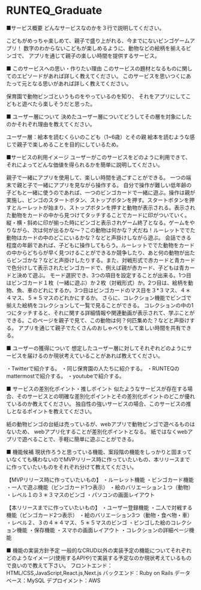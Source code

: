 # RUNTEQ_Graduate
■サービス概要 どんなサービスなのかを３行で説明してください。

こどもがめっちゃ楽しめて、親子で盛り上がれる、今までにないビンゴゲームアプリ！
数字のわからないこどもが楽しめるように、動物などの絵柄を揃えるビンゴで、
アプリを通じて親子の楽しい時間を提供するサービス。

■ このサービスへの思い・作りたい理由 このサービスの題材となるものに関してのエピソードがあれば詳しく教えてください。 このサービスを思いつくにあたって元となる思いがあれば詳しく教えてください。

保育園で動物ビンゴというものをやっているのを知り、
それをアプリにしてこどもと遊べたら楽しそうだと思った。

■ ユーザー層について 決めたユーザー層についてどうしてその層を対象にしたのかそれぞれ理由を教えてください。

ユーザー層：絵本を読むくらいのこども（1~6歳）とその親
絵本を読むような感じで親子で楽しめることを目的にしているため。

■サービスの利用イメージ ユーザーがこのサービスをどのように利用できて、それによってどんな価値を得られるかを簡単に説明してください。

親子で一緒にアプリを使用して、楽しい時間を過ごすことができる。
一つの端末で親と子で一緒にアプリを見ながら操作する。
自分で操作が難しい低年齢の子どもと一緒に使うのであれば、一つのビンゴカードで一緒に遊ぶ。操作は親が実施し、ビンゴのスタートボタン、ストップボタンを押す。スタートボタンを押すとルーレットが始まり、ストップボタンを押すと動物が表示される。表示された動物をカードの中から見つけてタッチすることでカードに印がついていく。縦・横・斜めに印が揃った時にビンゴと表示されゲーム終了となる。ゲームをやりながら、次は何が出るかな〜？この動物は何かな？犬だね！ルーレットででた動物はカードの中のどこにいるかな？などと声掛けしながら遊ぶ。
会話できる程度の年齢であれば、子どもに操作してもらう。ルーレットででた動物をカードの中からどちらが早く見つけることができるか競争したり、あと何の動物が出たらビンゴかな？などと声掛けしたりする。また、対戦形式で赤カードと青カードで色分けして表示されたビンゴカードで、例えば親が赤カード、子どもは青カードと決めて遊ぶ。
モード選択でき、3つの項目を設定することが出来る。1つ目はビンゴカード１枚（一緒に遊ぶ）か２枚（対戦形式）か。2つ目は、絵柄を動物、魚、車のどれにするか。3つ目はビンゴカードのマス目を３*３マス、４＊４マス、５＊５マスのどれかにするか。
さらに、コレクション機能でビンゴで揃えた絵柄をコレクションして一覧で見ることができる。
コレクションの中の1つにタッチすると、それに関する詳細情報や関連動画が表示されて、学ぶことができる。このページを親子で見て、この動物は何？何匹集めた？などと声掛けする。
アプリを通じて親子でたくさんのおしゃべりをして楽しい時間を共有できる。

■ ユーザーの獲得について 想定したユーザー層に対してそれぞれどのようにサービスを届けるのか現状考えていることがあれば教えてください。

・Twitterで紹介する。
・同じ保育園の人たちに紹介する。
・RUNTEQのmattermostで紹介する。
・youtubeで紹介する。

■ サービスの差別化ポイント・推しポイント 似たようなサービスが存在する場合、そのサービスとの明確な差別化ポイントとその差別化ポイントのどこが優れているのか教えてください。 独自性の強いサービスの場合、このサービスの推しとなるポイントを教えてください。

紙の動物ビンゴの台紙は売っているが、webアプリで動物ビンゴで遊べるものはないため、
webアプリ化することが差別化ポイントとなる。
紙ではなくwebアプリで遊べることで、手軽に簡単に遊ぶことができる。

■ 機能候補 現状作ろうと思っている機能、案段階の機能をしっかりと固まっていなくても構わないのでMVPリリース時に作っていたいもの、本リリースまでに作っていたいものをそれぞれ分けて教えてください。

【MVPリリース時に作っていたいもの】
・ルーレット機能
・ビンゴカード機能
・一人で遊ぶ機能（ビンゴカード1つ表示）
・絵のバリエーション１つ（動物）
・レベル１の３＊３マスのビンゴ
・パソコンの画面レイアウト

【本リリースまでに作っていたいもの】
・ユーザー登録機能
・二人で対戦する機能（ビンゴカード2つ表示）
・絵のバリエーション3つ（動物・食べ物・車）
・レベル２、３の４＊４マス、５＊５マスのビンゴ
・ビンゴした絵のコレクション機能
・保存機能
・スマホの画面レイアウト
・コレクションの詳細ページ機能


■ 機能の実装方針予定 一般的なCRUD以外の実装予定の機能についてそれぞれどのようなイメージ(使用するAPIや)で実装する予定なのか現状考えているもので良いので教えて下さい。
フロントエンド：HTML/CSS,JavaScript,React.js,Next.js
バックエンド：Ruby on Rails
データベース：MySQL
デプロイメント：AWS